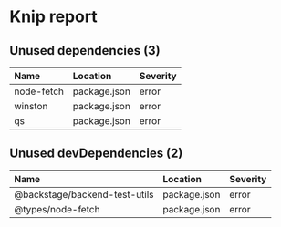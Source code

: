 # Knip report

## Unused dependencies (3)

| Name       | Location     | Severity |
| :--------- | :----------- | :------- |
| node-fetch | package.json | error    |
| winston    | package.json | error    |
| qs         | package.json | error    |

## Unused devDependencies (2)

| Name                          | Location     | Severity |
| :---------------------------- | :----------- | :------- |
| @backstage/backend-test-utils | package.json | error    |
| @types/node-fetch             | package.json | error    |
